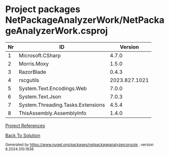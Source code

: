 
# Project packages NetPackageAnalyzerWork/NetPackageAnalyzerWork.csproj

|Nr|ID|Version|
| ----------- | ----------- | ----------- |
| 1 | Microsoft.CSharp | 4.7.0 |
| 2 | Morris.Moxy | 1.5.0 |
| 3 | RazorBlade | 0.4.3 |
| 4 | rscgutils | 2023.827.1021 |
| 5 | System.Text.Encodings.Web | 7.0.0 |
| 6 | System.Text.Json | 7.0.3 |
| 7 | System.Threading.Tasks.Extensions | 4.5.4 |
| 8 | ThisAssembly.AssemblyInfo | 1.4.0 |



[Project References](ProjectReferences.md)


[Back To Solution](../../ProjectRelation.md)

<small>Generated  by https://www.nuget.org/packages/netpackageanalyzerconsole , version 8.2024.310.1936</small>

